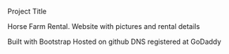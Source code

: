 Project Title

Horse Farm Rental.  Website with pictures and rental details

Built with
Bootstrap
Hosted on github
DNS registered at GoDaddy
